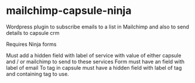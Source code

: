 mailchimp-capsule-ninja
=======================

Wordpress plugin to subscribe emails to a list in Mailchimp and also to send details to capsule crm

Requires Ninja forms

Must add a hidden field with label of service with value of either capsule and / or mailchimp to send to these services
Form must have an field with label of email
To tag in capsule must have a hidden field with label of tag and containing tag to use.
